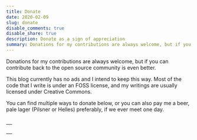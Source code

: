 ```yaml
---
title: Donate
date: 2020-02-09
slug: donate
disable_comments: true
disable_share: true
description: Donate as a sign of appreciation
summary: Donations for my contributions are always welcome, but if you can contribute back to the open source community is even better.
---
```


Donations for my contributions are always welcome, but if you can contribute back to the open source community is even better.

This blog currently has no ads and I intend to keep this way. Most of the code that I write is under an FOSS license, and my writings are usually licensed under Creative Commons.

You can find multiple ways to donate below, or you can also pay me a beer, pale lager (Pilsner or Helles) preferably,  if we ever meet one day.

<div class="donations">
  <table class="buttons">
    <tr id="addr-buttons"></tr>
  </table>

  <table class="addr">
    <tr>
      <td id="coin-info"></td>
    </tr>
    <tr>
      <td id="coin-addr"></td>
    </tr>
    <tr>
      <td>
        <img id="coin-qr" src="">
      </td>
    </tr>
    <tr>
      <td id="coin-alert"></td>
    </tr>
  </table>
</div>

<script type="text/javascript">
  if (!String.prototype.format) {
    String.prototype.format = function() {
      var args = arguments;
      return this.replace(/{(\d+)}/g, function(match, number) { 
        return typeof args[number] != 'undefined'
          ? args[number]
          : match
        ;
      });
    };
  }

  var addrs = {
    // Coinomi
    'BTC': {
      'addr': '37Md5HiS5Qad84ryY4f5GpuUCod5hNxgqd',
      'name': 'Bitcoin',
      'multi': false,
    },
    // MyEtherWallet
    'ETH': {
      'addr': '0x8b16354C893100Eea5507AC888Cae62Ca9684c1D',
      'name': 'Ethereum',
      'token': 'ERC-20',
      'multi': true,
    },
    'PayPal': {
      'external': 'https://www.paypal.me/avicenzi'
    },
  };

  function populate() {
    tr = document.getElementById('addr-buttons');

    Object.keys(addrs).forEach(function (coin) {
      var addr = addrs[coin];


      var th = document.createElement("th");
      var a = document.createElement("a");
      var img = document.createElement("img");

      if (addr.external) {
        a.href = addr.external;
        a.target = '_blank';
      } else {
        a.href = 'javascript:void()'
        a.onclick = function() { showAddr(this.title); };
      }

      a.title = coin;

      img.src = '/images/donate/{0}.png'.format(coin.toLowerCase());
      img.className = 'coin';
      img.alt = coin;

      a.appendChild(img);
      th.appendChild(a);
      tr.appendChild(th);
    });
  }

  function showAddr(coin){
    var addr = addrs[coin];

    document.getElementById('coin-info').innerText = '{0} Address ({1})'.format(addr.name, coin);

    if (addr.multi === true) {
      document.getElementById('coin-alert').innerText = 'Send {0} or any {1} token to this address'.format(coin, addr.token);
    } else {
      document.getElementById('coin-alert').innerText = 'Send only {0} to this address'.format(coin);
    }

    document.getElementById('coin-addr').innerText = addr.addr;
    document.getElementById('coin-qr').src = '/images/donate/{0}-qr.png'.format(coin.toLowerCase());
  }

  document.addEventListener('DOMContentLoaded', populate);
</script>

